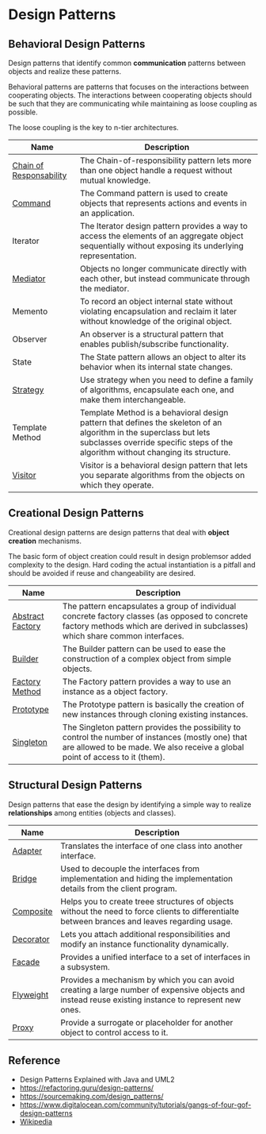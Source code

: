 
# Design Patterns

## Behavioral Design Patterns

Design patterns that identify common **communication** patterns between objects and realize these patterns. 

Behavioral patterns are patterns that focuses on the interactions between cooperating objects. The interactions between cooperating objects should be such that they are communicating while maintaining as loose coupling as possible. 

The loose coupling is the key to n-tier architectures. 

| Name                                                      | Description                                                                                                                                                                                             |
|-----------------------------------------------------------|---------------------------------------------------------------------------------------------------------------------------------------------------------------------------------------------------------|
| [Chain of Responsability](/md/chain-of-responsability.md) | The Chain-of-responsibility pattern lets more than one object handle a request without mutual knowledge.                                                                                                |
| [Command](/md/command.md)                                 | The Command pattern is used to create objects that represents actions and events in an application.                                                                                                     |
| Iterator                                                  | The Iterator design pattern provides a way to access the elements of an aggregate object sequentially without exposing its underlying representation.                                                   |
| [Mediator](/md/mediator.md)                               | Objects no longer communicate directly with each other, but instead communicate through the mediator.                                                                                                   |
| Memento                                                   | To record an object internal state without violating encapsulation and reclaim it later without knowledge of the original object.                                                                       |
| Observer                                                  | An observer is a structural pattern that enables publish/subscribe functionality.                                                                                                                       |
| State                                                     | The State pattern allows an object to alter its behavior when its internal state changes.                                                                                                               |
| [Strategy](/md/strategy.md)                               | Use strategy when you need to define a family of algorithms, encapsulate each one, and make them interchangeable.                                                                                       |
| Template Method                                           | Template Method is a behavioral design pattern that defines the skeleton of an algorithm in the superclass but lets subclasses override specific steps of the algorithm without changing its structure. |
| [Visitor](/md/visitor.md)                                 | Visitor is a behavioral design pattern that lets you separate algorithms from the objects on which they operate.                                                                                        |

## Creational Design Patterns

Creational design patterns are design patterns that deal with **object creation** mechanisms.

The basic form of object creation could result in design problemsor added complexity to the design. Hard coding the actual instantiation is a pitfall and should be avoided if reuse and changeability are desired.

| Name                                        | Description                                                                                                                                                                        |
|---------------------------------------------|------------------------------------------------------------------------------------------------------------------------------------------------------------------------------------|
| [Abstract Factory](/md/abstract-factory.md) | The pattern encapsulates a group of individual concrete factory classes (as opposed to concrete factory methods which are derived in subclasses) which share common interfaces.    |
| [Builder](/md/builder.md)                   | The Builder pattern can be used to ease the construction of a complex object from simple objects.                                                                                  |
| [Factory Method](/md/factory-method.md)     | The Factory pattern provides a way to use an instance as a object factory.                                                                                                         |
| [Prototype](/md/prototype.md)                                   | The Prototype pattern is basically the creation of new instances through cloning existing instances.                                                                               |
| [Singleton](/md/singleton.md)                                   | The Singleton pattern provides the possibility to control the number of instances (mostly one) that are allowed to be made. We also receive a global point of access to it (them). |

## Structural Design Patterns

Design patterns that ease the design by identifying a simple way to realize **relationships** among entities (objects and classes). 

| Name                          | Description                                                                                                                                         |
|-------------------------------|-----------------------------------------------------------------------------------------------------------------------------------------------------|
| [Adapter](/md/adapter.md)     | Translates the interface of one class into another interface.                                                                                       |
| [Bridge](/md/bridge.md)       | Used to decouple the interfaces from implementation and hiding the implementation details from the client program.                                  |
| [Composite](/md/composite.md) | Helps you to create treee structures of objects without the need to force clients to differentialte between brances and leaves regarding usage.     |
| [Decorator](/md/decorator.md) | Lets you attach additional responsibilities and modify an instance functionality dynamically.                                                       |
| [Facade](/md/facade.md)       | Provides a unified interface to a set of interfaces in a subsystem.                                                                                 |
| [Flyweight](/md/flyweight.md)    | Provides a mechanism by which you can avoid creating a large number of expensive objects and instead reuse existing instance to represent new ones. |
| [Proxy](/md/proxy.md)                         | Provide a surrogate or placeholder for another object to control access to it.                                                                      |

## Reference

- Design Patterns Explained with Java and UML2
- https://refactoring.guru/design-patterns/
- https://sourcemaking.com/design_patterns/
- https://www.digitalocean.com/community/tutorials/gangs-of-four-gof-design-patterns
- [Wikipedia](https://en.wikipedia.org/)
